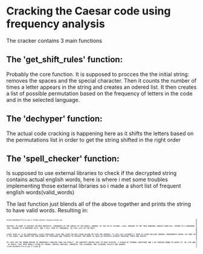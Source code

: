 # Cracking the Caesar code using frequency analysis
The cracker contains 3 main functions

## The 'get_shift_rules' function:
Probably the core function. 
It is supposed to procces the the initial string: removes the spaces and the special character. Then it counts the number of times a letter appears in the string and creates an odered list. It then creates a list of possible permutation based on the frequency of letters in the code and in the selected language.

## The 'dechyper' function:
The actual code cracking is happening here as it shifts the letters based on the permutations list in order to get the string shifted in the right order

## The 'spell_checker' function:
Is supposed to use external libraries to check if the decrypted string contains actual english words, here is where i met some troubles implementing those external libraries so i made a short list of frequent english words(valid_words)

The last function just blends all of the above together and prints the string to have valid words. Resulting in:

![alt text](https://github.com/VladCroitoru/SI-labs/blob/master/Lab%203/results.png "Cracked codes")
